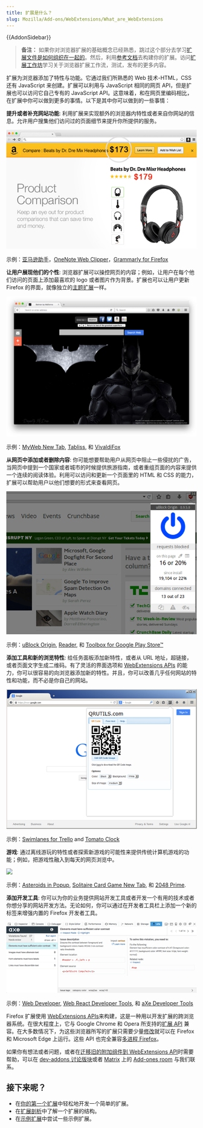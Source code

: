 ```yaml
---
title: 扩展是什么？
slug: Mozilla/Add-ons/WebExtensions/What_are_WebExtensions
---
```


{{AddonSidebar}}

> **备注：** 如果你对浏览器扩展的基础概念已经熟悉，跳过这个部分去学习[扩展文件是如何组织在一起的](/zh-CN/docs/Mozilla/Add-ons/WebExtensions/Anatomy_of_a_WebExtension)。然后，利用[参考文档](/zh-CN/docs/Mozilla/Add-ons/WebExtensions#reference)去构建你的扩展。访问[扩展工作坊](https://extensionworkshop.com/?utm_source=developer.mozilla.org&utm_medium=documentation&utm_campaign=your-first-extension)学习关于浏览器扩展工作流，测试，发布的更多内容。

扩展为浏览器添加了特性与功能。它通过我们所熟悉的 Web 技术-HTML，CSS 还有 JavaScript 来创建。扩展可以利用与 JavaScript 相同的网页 API，但是扩展也可以访问它自己专有的 JavaScript API。这意味着，和在网页里编码相比，在扩展中你可以做到更多的事情。以下是其中你可以做到的一些事情：

**提升或者补充网站功能**: 利用扩展来实现额外的浏览器内特性或者来自你网站的信息。允许用户搜集他们访问过的页面细节来提升你所提供的服务。

![图例中的 Amazon 扩展提供比价功能](amazon_add_on.png)

示例：[亚马逊助手](https://addons.mozilla.org/zh-CN/firefox/addon/amazon-browser-bar/)，[OneNote Web Clipper](https://addons.mozilla.org/zh-CN/firefox/addon/onenote-clipper/)，[Grammarly for Firefox](https://addons.mozilla.org/zh-CN/firefox/addon/grammarly-1/)

**让用户展现他们的个性**: 浏览器扩展可以操控网页的内容；例如，让用户在每个他们访问的页面上添加最喜欢的 logo 或者图片作为背景。扩展也可以让用户更新 Firefox 的界面，就像独立的[主题扩展](https://extensionworkshop.com/documentation/themes/)一样。

![图例中的 My Web New Tab 扩展展现蝙蝠侠主题](myweb_new_tab_add_on.png)

示例：[MyWeb New Tab](https://addons.mozilla.org/zh-CN/firefox/addon/myweb-new-tab/), [Tabliss](https://addons.mozilla.org/zh-CN/firefox/addon/tabliss/), 和 [VivaldiFox](https://addons.mozilla.org/zh-CN/firefox/addon/vivaldifox/)

**从网页中添加或者删除内容**: 你可能想要帮助用户从网页中阻止一些侵扰的广告，当网页中提到一个国家或者城市的时候提供旅游指南，或者重组页面的内容来提供一个连续的阅读体验。利用可以访问和更新一个页面里的 HTML 和 CSS 的能力，扩展可以帮助用户以他们想要的形式来查看网页。

![图例中的 uBlock origin 扩展能够拦截跟踪器统计](ublock_origin_add_on.png)

示例：[uBlock Origin](https://addons.mozilla.org/zh-CN/firefox/addon/ublock-origin/), [Reader](https://addons.mozilla.org/zh-CN/firefox/addon/reader/), 和 [Toolbox for Google Play Store™](https://addons.mozilla.org/zh-CN/firefox/addon/toolbox-google-play-store/)

**添加工具和新的浏览特性**: 给任务面板添加新特性，或者从 URL 地址，超链接，或者页面文字生成二维码。有了灵活的界面选项和 [WebExtensions APIs](/zh-CN/docs/Mozilla/Add-ons/WebExtensions) 的能力，你可以很容易的向浏览器添加新的特性。并且，你可以改善几乎任何网站的特性和功能，而不必是你自己的网站。

![图例中的扩展是一个二维码生成器](qr_code_image_generator_add_on.png)

示例：[Swimlanes for Trello](https://addons.mozilla.org/zh-CN/firefox/addon/swimlanes-for-trello/) and [Tomato Clock](https://addons.mozilla.org/zh-CN/firefox/addon/tomato-clock/)

**游戏**: 通过离线游玩的特性或者探索新游戏的可能性来提供传统计算机游戏的功能；例如，把游戏性融入到每天的网页浏览中。

![](asteroids_in_popup_add_on_.png)

示例：[Asteroids in Popup](https://addons.mozilla.org/zh-CN/firefox/addon/asteroids-in-popup/), [Solitaire Card Game New Tab](https://addons.mozilla.org/zh-CN/firefox/addon/solitaire-card-game-new-tab/), 和 [2048 Prime](https://addons.mozilla.org/zh-CN/firefox/addon/2048-prime/).

**添加开发工具**: 你可以为你的业务提供网站开发工具或者开发一个有用的技术或者你想分享的网站开发方法。无论如何，你可以通过在开发者工具栏上添加一个新的标签来增强内置的 Firefox 开发者工具。

![图例中是 axe 无障碍功能测试扩展](axe_developer_tools_add_on.png)

示例：[Web Developer](https://addons.mozilla.org/zh-CN/firefox/addon/web-developer/), [Web React Developer Tools](https://addons.mozilla.org/zh-CN/firefox/addon/react-devtools/), 和 [aXe Developer Tools](https://addons.mozilla.org/zh-CN/firefox/addon/axe-devtools/)

Firefox 扩展使用 [WebExtensions APIs](/zh-CN/docs/Mozilla/Add-ons/WebExtensions)来构建，这是一种用以开发扩展的跨浏览器系统。在很大程度上，它与 Google Chrome 和 Opera 所支持的[扩展 API](https://developer.chrome.com/extensions) 兼容。在大多数情况下，为这些浏览器所写的扩展只需要少量[修改](https://extensionworkshop.com/documentation/develop/porting-a-google-chrome-extension/)就可以在 Firefox 和 Microsoft Edge 上运行。这些 API 也完全兼容[多进程 Firefox](/zh-CN/docs/Mozilla/Firefox/Multiprocess_Firefox)。

如果你有想法或者问题，或者在[迁移旧的附加组件到 WebExtensions API](https://extensionworkshop.com/documentation/develop/porting-a-legacy-firefox-extension)时需要帮助，可以在 [dev-addons 讨论版块](https://discourse.mozilla.org/c/add-ons/35)或者 [Matrix](https://chat.mozilla.org/#/room/#addons:mozilla.org) 上的 [Add-ones room](https://wiki.mozilla.org/Matrix) 与我们联系。

## 接下来呢？

- 在[你的第一个扩展](/zh-CN/docs/Mozilla/Add-ons/WebExtensions/Your_first_WebExtension)中轻松地开发一个简单的扩展。
- 在[扩展剖析](/zh-CN/docs/Mozilla/Add-ons/WebExtensions/Anatomy_of_a_WebExtension)中了解一个扩展的结构。
- 在[示例扩展](/zh-CN/docs/Mozilla/Add-ons/WebExtensions/Examples)中尝试一些示例扩展。
